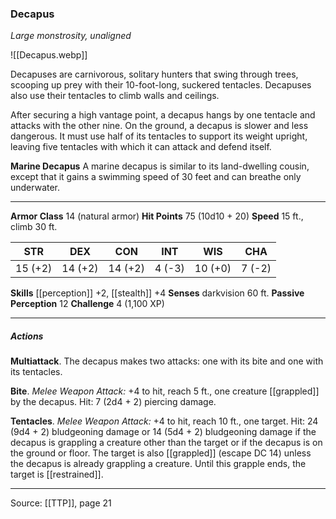 ### Decapus
_Large monstrosity, unaligned_

![[Decapus.webp]]

Decapuses are carnivorous, solitary hunters that swing through trees, scooping up prey with their 10-foot-long, suckered tentacles. Decapuses also use their tentacles to climb walls and ceilings.

After securing a high vantage point, a decapus hangs by one tentacle and attacks with the other nine. On the ground, a decapus is slower and less dangerous. It must use half of its tentacles to support its weight upright, leaving five tentacles with which it can attack and defend itself.

**Marine Decapus** A marine decapus is similar to its land-dwelling cousin, except that it gains a swimming speed of 30 feet and can breathe only underwater.






---

**Armor Class** 14 (natural armor)
**Hit Points** 75 (10d10 + 20)
**Speed** 15 ft., climb 30 ft.

| STR     | DEX     | CON     | INT     | WIS     | CHA     |
|---------|---------|---------|---------|---------|---------|
| 15 (+2) | 14 (+2) | 14 (+2) | 4 (-3) | 10 (+0) | 7 (-2) |

**Skills** [[perception]] +2, [[stealth]] +4
**Senses** darkvision 60 ft.
**Passive Perception** 12
**Challenge** 4 (1,100 XP)

---

##### Actions
**Multiattack**. The decapus makes two attacks: one with its bite and one with its tentacles.

**Bite**. _Melee Weapon Attack:_ +4 to hit, reach 5 ft., one creature [[grappled]] by the decapus. Hit: 7 (2d4 + 2) piercing damage.

**Tentacles**. _Melee Weapon Attack:_ +4 to hit, reach 10 ft., one target. Hit: 24 (9d4 + 2) bludgeoning damage or 14 (5d4 + 2) bludgeoning damage if the decapus is grappling a creature other than the target or if the decapus is on the ground or floor. The target is also [[grappled]] (escape DC 14) unless the decapus is already grappling a creature. Until this grapple ends, the target is [[restrained]].


---

Source: [[TTP]], page 21